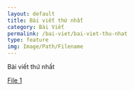 ```yaml
---
layout: default
title: Bài viết thứ nhất
category: Bài Viết
permalink: /bai-viet/bai-viet-thu-nhat
type: feature
img: Image/Path/Filename
---
```

<p>Bài viết thứ nhất</p>
<a href="{{ site.url }}/Web.GHP.IO/storages/files/file-1.zip">File 1</a>